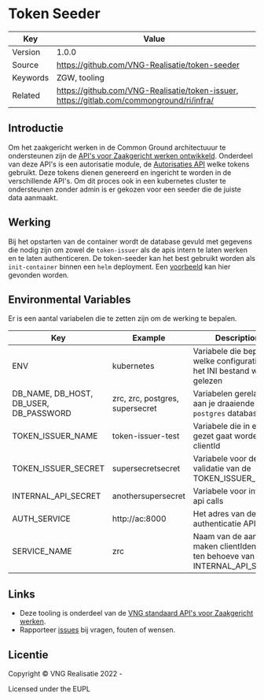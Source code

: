 # Token Seeder

| Key      | Value                                                                                    |
|----------|------------------------------------------------------------------------------------------|
| Version  | 1.0.0                                                                                    |
| Source   | https://github.com/VNG-Realisatie/token-seeder                                           |
| Keywords | ZGW, tooling                                                                             |
| Related | https://github.com/VNG-Realisatie/token-issuer, https://gitlab.com/commonground/ri/infra/ |


## Introductie

Om het zaakgericht werken in de Common Ground architectuuur te ondersteunen zijn de [API's voor Zaakgericht werken ontwikkeld](https://github.com/VNG-Realisatie/gemma-zaken). 
Onderdeel van deze API's is een autorisatie module, de [Autorisaties API](https://github.com/VNG-Realisatie/autorisaties-api) welke tokens gebruikt. 
Deze tokens dienen genereerd en ingericht te worden in de verschillende API's. Om dit proces ook in een kubernetes cluster te ondersteunen zonder admin is er gekozen voor een seeder die de juiste data aanmaakt.


## Werking

Bij het opstarten van de container wordt de database gevuld met gegevens die nodig zijn om zowel de `token-issuer` als de apis intern te laten werken
en te laten authenticeren. De token-seeder kan het best gebruikt worden als `init-container` binnen een `helm` deployment. 
Een [voorbeeld](https://gitlab.com/commonground/ri/infra/-/blob/main/helm/ri/charts/zrc/templates/deployment.yaml) kan hier gevonden worden.


## Environmental Variables

Er is een aantal variabelen die te zetten zijn om de werking te bepalen.

| Key                                    | Example                         | Description                                                                   |
|----------------------------------------|---------------------------------|-------------------------------------------------------------------------------|
| ENV                                    | kubernetes                      | Variabele die bepaalt welke configuratie uit het INI bestand wordt gelezen    |
| DB_NAME, DB_HOST, DB_USER, DB_PASSWORD | zrc, zrc, postgres, supersecret | Variabelen gerelateerd aan je draaiende `postgres` database                   |
| TOKEN_ISSUER_NAME                      | token-issuer-test               | Variabele die in elke api gezet gaat worden als clientId                      |
| TOKEN_ISSUER_SECRET                    | supersecretsecret               | Variabele voor de validatie van de TOKEN_ISSUER_NAME                          |
 | INTERNAL_API_SECRET                    | anothersupersecret              | Variabele voor interne api calls                                              |
 | AUTH_SERVICE                           | http://ac:8000                  | Het adres van de authenticatie API                                            |
 | SERVICE_NAME                           | zrc                             | Naam van de aan te maken clientIdentifier ten behoeve van INTERNAL_API_SECRET |


## Links

* Deze tooling is onderdeel van de [VNG standaard API's voor Zaakgericht werken](https://github.com/VNG-Realisatie/gemma-zaken).
* Rapporteer [issues](https://github.com/VNG-Realisatie/token-seeder/issues) bij vragen, fouten of wensen.

## Licentie


Copyright © VNG Realisatie 2022 - 

Licensed under the EUPL
